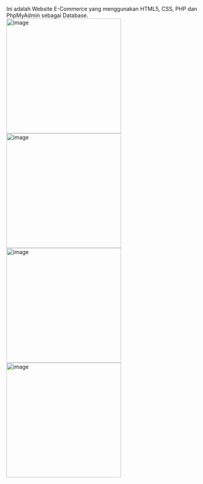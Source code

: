Ini adalah Website E-Commerce yang menggunakan HTML5, CSS, PHP dan PhpMyAdmin sebagai Database.
<img width="300" alt="image" src="https://github.com/Muhaftharalgiffari/Website-E-commerce/assets/97682546/d98e8a31-bb51-4f59-97a7-c72c901425de">
<img width="300" alt="image" src="https://github.com/Muhaftharalgiffari/Website-E-commerce/assets/97682546/0fbb3960-3a07-422d-bbe4-51bf79b26fa8">
<img width="300" alt="image" src="https://github.com/Muhaftharalgiffari/Website-E-commerce/assets/97682546/0eb24770-15b5-48e0-9e77-f2e256f174a3">
<img width="300" alt="image" src="https://github.com/Muhaftharalgiffari/Website-E-commerce/assets/97682546/7426103f-c47e-4036-93e7-07790ea76725">


